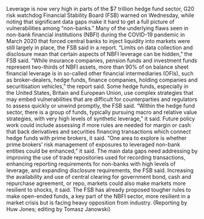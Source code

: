 Leverage is now very high in parts of the $7 trillion hedge fund sector, G20 risk watchdog Financial Stability Board (FSB) warned on Wednesday, while noting that significant data gaps make it hard to get a full picture of vulnerabilities among “non-banks.”
Many of the underlying flaws seen in non-bank financial institutions (NBFI) during the COVID-19 pandemic in March 2020 that forced central banks to inject liquidity into markets were still largely in place, the FSB said in a report.
“Limits on data collection and disclosure mean that certain aspects of NBFI leverage can be hidden,” the FSB said.
“While insurance companies, pension funds and investment funds represent two-thirds of NBFI assets, more than 90% of on balance sheet financial leverage is in so-called other financial intermediaries (OFIs), such as broker-dealers, hedge funds, finance companies, holding companies and securitisation vehicles,” the report said.
Some hedge funds, especially in the United States, Britain and European Union, use complex strategies that may embed vulnerabilities that are difficult for counterparties and regulators to assess quickly or unwind promptly, the FSB said.
“Within the hedge fund sector, there is a group of funds, typically pursuing macro and relative value strategies, with very high levels of synthetic leverage,” it said.
Future policy work could include assessing if more rules are needed for margin or cash that back derivatives and securities financing transactions which connect hedge funds with prime brokers, it said.
“One area to explore is whether prime brokers’ risk management of exposures to leveraged non-bank entities could be enhanced,” it said.
The main data gaps need addressing by improving the use of trade repositories used for recording transactions, enhancing reporting requirements for non-banks with high levels of leverage, and expanding disclosure requirements, the FSB said.
Increasing the availability and use of central clearing for government bond, cash and repurchase agreement, or repo, markets could also make markets more resilient to shocks, it said.
The FSB has already proposed tougher rules to make open-ended funds, a key part of the NBFI sector, more resilient in a market crisis but is facing heavy opposition from industry.
(Reporting by Huw Jones; editing by Tomasz Janowski)